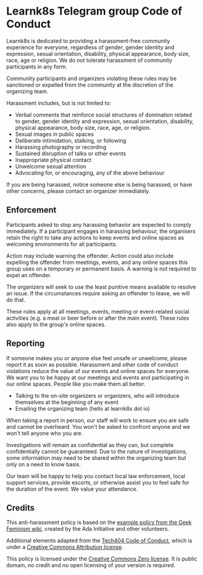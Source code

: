 # Learnk8s Telegram group Code of Conduct

Learnk8s is dedicated to providing a harassment-free community experience
for everyone, regardless of gender, gender identity and expression, sexual
orientation, disability, physical appearance, body size, race, age or religion.
We do not tolerate harassment of community participants in any form.

Community participants and organizers violating these rules may be sanctioned or
expelled from the community at the discretion of the organizing team.

Harassment includes, but is not limited to:

* Verbal comments that reinforce social structures of domination related to
  gender, gender identity and expression, sexual orientation, disability,
  physical appearance, body size, race, age, or religion.
* Sexual images in public spaces
* Deliberate intimidation, stalking, or following
* Harassing photography or recording
* Sustained disruption of talks or other events
* Inappropriate physical contact
* Unwelcome sexual attention
* Advocating for, or encouraging, any of the above behaviour

If you are being harassed, notice someone else is being harassed, or have other
concerns, please contact an organizer immediately.

## Enforcement

Participants asked to stop any harassing behavior are expected to comply
immediately. If a participant engages in harassing behaviour, the organisers
retain the right to take any actions to keep events and online spaces as
welcoming environments for all participants.

Action may include warning the offender. Action could also include expelling the
offender from meetings, events, and any online spaces this group uses on a
temporary or permanent basis. A warning is not required to expel an offender.

The organizers will seek to use the least punitive means available to resolve an
issue. If the circumstances require asking an offender to leave, we will do
that.

These rules apply at all meetings, events, meeting or event-related social
activities (e.g. a meal or beer before or after the main event). These rules
also apply to the group's online spaces.

## Reporting

If someone makes you or anyone else feel unsafe or unwelcome, please report it
as soon as possible. Harassment and other code of conduct violations reduce the
value of our events and online spaces for everyone. We want you to be happy at
our meetings and events and participating in our online spaces. People like you
make them all better.

* Talking to the on-site organizers or organizers, who will introduce themselves
  at the beginning of any event
* Emailing the organizing team (hello at learnk8s dot io)

When taking a report in person, our staff will work to ensure you are safe and
cannot be overheard. You won't be asked to confront anyone and we won't tell
anyone who you are.

Investigations will remain as confidential as they can, but complete
confidentially cannot be guaranteed. Due to the nature of investigations, some
information may need to be shared within the organizing team but only on a need
to know basis.

Our team will be happy to help you contact local law enforcement, local support
services, provide escorts, or otherwise assist you to feel safe for the duration
of the event. We value your attendance.

## Credits

This anti-harassment policy is based on the [example policy from the Geek
Feminism wiki](http://geekfeminism.wikia.com/wiki/Conference_anti-harassment), created by the Ada Initiative and other volunteers.

Additional elements adapted from the [Tech404 Code of Conduct](https://github.com/tech404/CoC), which is
under a [Creative Commons Attribution license](http://creativecommons.org/licenses/by/3.0/deed.en_US).

This policy is licensed under the [Creative Commons Zero license](http://creativecommons.org/publicdomain/zero/1.0/).  It is
public domain, no credit and no open licensing of your version is required.
